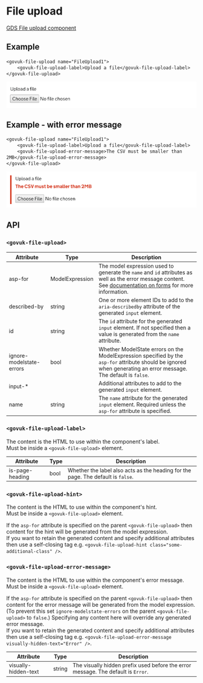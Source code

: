 # File upload

[GDS File upload component](https://design-system.service.gov.uk/components/file-upload/)

## Example

```razor
<govuk-file-upload name="FileUpload1">
    <govuk-file-upload-label>Upload a file</govuk-file-upload-label>
</govuk-file-upload>
```

![File upload](../images/file-upload.png)

## Example - with error message

```razor
<govuk-file-upload name="FileUpload1">
    <govuk-file-upload-label>Upload a file</govuk-file-upload-label>
    <govuk-file-upload-error-message>The CSV must be smaller than 2MB</govuk-file-upload-error-message>
</govuk-file-upload>
```

![File upload](../images/file-upload-with-errors.png)


## API

### `<govuk-file-upload>`

| Attribute | Type | Description |
| --- | --- | --- |
| asp-for | ModelExpression | The model expression used to generate the `name` and `id` attributes as well as the error message content. See [documentation on forms](forms.md) for more information. |
| described-by | string | One or more element IDs to add to the `aria-describedby` attribute of the generated `input` element. |
| id | string | The `id` attribute for the generated `input` element. If not specified then a value is generated from the `name` attribute. |
| ignore-modelstate-errors | bool | Whether ModelState errors on the ModelExpression specified by the `asp-for` attribute should be ignored when generating an error message. The default is `false`. |
| input-* | | Additional attributes to add to the generated `input` element. |
| name | string | The `name` attribute for the generated `input` element. Required unless the `asp-for` attribute is specified. |

### `<govuk-file-upload-label>`

The content is the HTML to use within the component's label.\
Must be inside a `<govuk-file-upload>` element.

| Attribute | Type | Description |
| --- | --- | --- |
| is-page-heading | bool | Whether the label also acts as the heading for the page. The default is `false`. |

### `<govuk-file-upload-hint>`

The content is the HTML to use within the component's hint.\
Must be inside a `<govuk-file-upload>` element.

If the `asp-for` attribute is specified on the parent `<govuk-file-upload>` then content for the hint will be generated from the model expression.\
If you want to retain the generated content and specify additional attributes then use a self-closing tag e.g.
`<govuk-file-upload-hint class="some-additional-class" />`.

### `<govuk-file-upload-error-message>`

The content is the HTML to use within the component's error message.\
Must be inside a `<govuk-file-upload>` element.

If the `asp-for` attribute is specified on the parent `<govuk-file-upload>` then content for the error message will be generated from the model expression.
(To prevent this set `ignore-modelstate-errors` on the parent `<govuk-file-upload>` to `false`.) Specifying any content here will override any generated error message.\
If you want to retain the generated content and specify additional attributes then use a self-closing tag e.g.
`<govuk-file-upload-error-message visually-hidden-text="Error" />`.

| Attribute | Type | Description |
| --- | --- | --- |
| visually-hidden-text | string | The visually hidden prefix used before the error message. The default is `Error`. |
